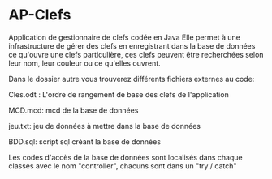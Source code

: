 # AP-Clefs

Application de gestionnaire de clefs codée en Java
Elle permet à une infrastructure de gérer des clefs en enregistrant dans la base de données ce qu'ouvre une clefs particulière, ces clefs peuvent être recherchées selon leur nom, leur couleur ou ce qu'elles ouvrent.


Dans le dossier autre vous trouverez différents fichiers externes au code:

Cles.odt : L'ordre de rangement de base des clefs de l'application

MCD.mcd: mcd de la base de données

jeu.txt: jeu de données à mettre dans la base de données

BDD.sql: script sql créant la base de données

Les codes d'accès de la base de données sont localisés dans chaque classes avec le nom "controller", chacuns sont dans un "try / catch"
